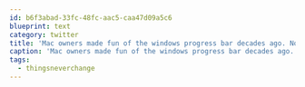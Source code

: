 ```yaml
---
id: b6f3abad-33fc-48fc-aac5-caa47d09a5c6
blueprint: text
category: twitter
title: 'Mac owners made fun of the windows progress bar decades ago. Now: "6 minutes remaining" when it started.. an hour ago. #thingsneverchange pic.twitter.com/163kzFLyVw'
caption: 'Mac owners made fun of the windows progress bar decades ago. Now: "6 minutes remaining" when it started.. an hour ago. <span class="hashtag hashtag_local">#<a href="http://tweettemp.darylchymko.ca/?tag=thingsneverchange">thingsneverchange</a> <a href="https://twitter.com/dchymko/status/859464040166211584/photo/1" title="https://twitter.com/dchymko/status/859464040166211584/photo/1" class="link link_untco link_untco_image">pic.twitter.com/163kzFLyVw</a><span class="embed_image embed_image_yes"><a href="https://twitter.com/dchymko/status/859464040166211584/photo/1"><img alt=''c-1t5egxyaalfpf-3679408'' src=''/images/2022/11/852b7-c-1t5egxyaalfpf-3679408.jpg'' /></a></span>'
tags:
  - thingsneverchange
---
```

